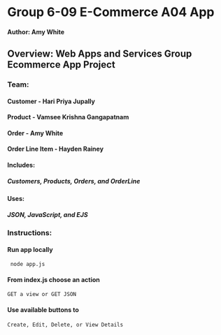 # Group 6-09 E-Commerce A04 App
#### Author: Amy White

## Overview: Web Apps and Services Group Ecommerce App Project

### Team:
#### Customer - Hari Priya Jupally
#### Product - Vamsee Krishna Gangapatnam
#### Order -  Amy White
#### Order Line Item - Hayden Rainey

#### Includes: 
##### Customers, Products, Orders, and OrderLine

#### Uses: 
##### JSON, JavaScript, and EJS

### Instructions:
#### Run app locally
``` node app.js```
#### From index.js choose an action
```GET a view or GET JSON```
#### Use available buttons to 
```Create, Edit, Delete, or View Details```



